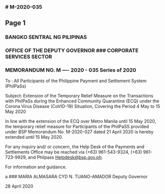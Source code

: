 ### # M-2020-035

## Page 1

### BANGKO SENTRAL NG PILIPINAS

### OFFICE OF THE DEPUTY GOVERNOR ### CORPORATE SERVICES SECTOR

### MEMORANDUM NO. M —- 2020 - 035 Series of 2020

To : All Participants of the Philippine Payment and Settlement System (PhilPaSs)

Subject: Extension of the Temporary Relief Measure on the Transactions with PhilPaSs during the Enhanced Community Quarantine (ECQ) under the Corona Virus Disease (CoVID-19) Situation, Covering the Period 4 May to 15 May 2020

In line with the extension of the ECQ over Metro Manila until 15 May 2020, the temporary relief measure for Participants of the PhilPaSS provided under BSP Memorandum No. M-2020-027 dated 21 April 2020 is hereby extended until 15 May 2020.

For any inquiry and/ or concern, the Help Desk of the Payments and Settlements Office may be reached via (+63) 961-543-9324, (+63) 961-723-9929, and Philpass Helpdesk@bsp.gov.ph.

For information and guidance.

a ### MARIA ALMASARA CYD N. TUANO-AMADOR Deputy Governor

28 April 2020 